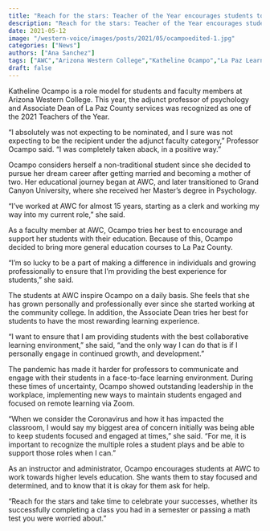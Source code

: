 ```yaml
---
title: "Reach for the stars: Teacher of the Year encourages students to strive for success"
description: "Reach for the stars: Teacher of the Year encourages students to strive for success"
date: 2021-05-12
image: "/western-voice/images/posts/2021/05/ocampoedited-1.jpg"
categories: ["News"]
authors: ["Ana Sanchez"]
tags: ["AWC","Arizona Western College","Katheline Ocampo","La Paz Learning Center","Teacher of the Year"]
draft: false
---
```

Katheline Ocampo is a role model for students and faculty members at Arizona Western College. This year, the adjunct professor of psychology and Associate Dean of La Paz County services was recognized as one of the 2021 Teachers of the Year.

“I absolutely was not expecting to be nominated, and I sure was not expecting to be the recipient under the adjunct faculty category,” Professor Ocampo said. “I was completely taken aback, in a positive way.”

Ocampo considers herself a non-traditional student since she decided to pursue her dream career after getting married and becoming a mother of two. Her educational journey began at AWC, and later transitioned to Grand Canyon University, where she received her Master’s degree in Psychology.

“I’ve worked at AWC for almost 15 years, starting as a clerk and working my way into my current role,” she said.

As a faculty member at AWC, Ocampo tries her best to encourage and support her students with their education. Because of this, Ocampo decided to bring more general education courses to La Paz County.

“I’m so lucky to be a part of making a difference in individuals and growing professionally to ensure that I’m providing the best experience for students,” she said.

The students at AWC inspire Ocampo on a daily basis. She feels that she has grown personally and professionally ever since she started working at the community college. In addition, the Associate Dean tries her best for students to have the most rewarding learning experience.

“I want to ensure that I am providing students with the best collaborative learning environment,” she said, “and the only way I can do that is if I personally engage in continued growth, and development.”

The pandemic has made it harder for professors to communicate and engage with their students in a face-to-face learning environment. During these times of uncertainty, Ocampo showed outstanding leadership in the workplace, implementing new ways to maintain students engaged and focused on remote learning via Zoom.

“When we consider the Coronavirus and how it has impacted the classroom, I would say my biggest area of concern initially was being able to keep students focused and engaged at times,” she said. “For me, it is important to recognize the multiple roles a student plays and be able to support those roles when I can.”

As an instructor and administrator, Ocampo encourages students at AWC to work towards higher levels education. She wants them to stay focused and determined, and to know that it is okay for them ask for help.

“Reach for the stars and take time to celebrate your successes, whether its successfully completing a class you had in a semester or passing a math test you were worried about.”
